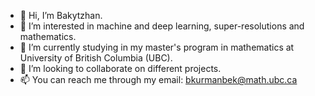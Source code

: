 - 👋 Hi, I’m Bakytzhan. 
- 👀 I’m interested in machine and deep learning, super-resolutions and mathematics.
- 🌱 I’m currently studying in my master's program in mathematics at University of British Columbia (UBC).
- 💞️ I’m looking to collaborate on different projects. 
- 📫 You can reach me through my email: bkurmanbek@math.ubc.ca

<!---
bkurmanbek/bkurmanbek is a ✨ special ✨ repository because its `README.md` (this file) appears on your GitHub profile.
You can click the Preview link to take a look at your changes.
--->
